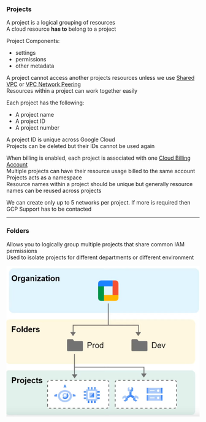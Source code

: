 ### Projects

A project is a logical grouping of resources  
A cloud resource **has to** belong to a project

Project Components:
* settings
* permissions
* other metadata

A project cannot access another projects resources unless we use [Shared VPC](../GCP%20Networking%20Services/GCP%20Networking%20Services.md#shared-vpc) or [VPC Network Peering](../GCP%20Networking%20Services/GCP%20Networking%20Services.md#vpc-network-peering)  
Resources within a project can work together easily

Each project has the following:
* A project name
* A project ID
* A project number

A project ID is unique across Google Cloud  
Projects can be deleted but their IDs cannot be used again

When billing is enabled, each project is associated with one [Cloud Billing Account](../GCP%20Support%20&%20Billing/Cloud%20Billing%20Account.md)  
Multiple projects can have their resource usage billed to the same account  
Projects acts as a namespace  
Resource names within a project should be unique but generally resource names can be reused across projects

We can create only up to 5 networks per project. If more is required then GCP Support has  to be contacted

---

### Folders

Allows you to logically group multiple projects that share common IAM permissions  
Used to isolate projects for different departments or different environment

![GCP Folders|350](../images/gcp_folders.png)
